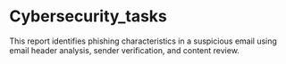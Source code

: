 # Cybersecurity_tasks
This report identifies phishing characteristics in a suspicious email using email header analysis, sender verification, and content review.
